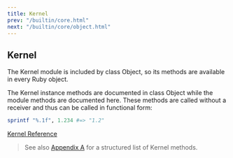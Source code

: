 ```yaml
---
title: Kernel
prev: "/builtin/core.html"
next: "/builtin/core/object.html"
---
```


## Kernel[](#kernel)

The Kernel module is included by class Object, so its methods are available in every Ruby object.

The Kernel instance methods are documented in class Object while the module methods are documented here. These methods are called without a receiver and thus can be called in functional form:


```ruby
sprintf "%.1f", 1.234 #=> "1.2"
```

<a href='https://ruby-doc.org/core-2.7.0/Kernel.html' class='ruby-doc remote' target='_blank'>Kernel Reference</a>



> See also [Appendix A](../../appendix-a.md) for a structured list of Kernel methods.

